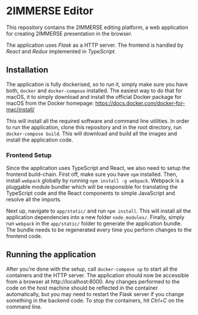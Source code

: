 # 2IMMERSE Editor

This repository contains the 2IMMERSE editing platform, a web application for
creating 2IMMERSE presentation in the browser.

The application uses *Flask* as a HTTP server. The frontend is handled by
*React* and *Redux* implemented in *TypeScript*.

## Installation

The application is fully dockerised, so to run it, simply make sure you have
both, `docker` and `docker-compose` installed. The easiest way to do that for
macOS, it to simply download and install the official Docker package for macOS
from the Docker homepage: https://docs.docker.com/docker-for-mac/install/

This will install all the required software and command line utilities. In
order to run the application, clone this repository and in the root directory,
run `docker-compose build`. This will download and build all the images and
install the application code.

### Frontend Setup

Since the application uses TypeScript and React, we also need to setup the
frontend build-chain. First off, make sure you have `npm` installed. Then,
install `webpack` globally by running `npm install -g webpack`. Webpack is
a pluggable module bundler which will be responsible for translating the
TypeScript code and the React components to simple JavaScript and resolve all
the imports.

Next up, navigate to `app/static/` and run `npm install`. This will install all
the application dependencies into a new folder `node_modules/`. Finally, simply
run `webpack` in the `app/static/` folder to generate the application bundle.
The bundle needs to be regenerated every time you perform changes to the
frontend code.

## Running the application

After you're done with the setup, call `docker-compose up` to start all the
containers and the HTTP server. The application should now be accessible from a
browser at http://localhost:8000. Any changes performed to the code on the
host machine should be reflected in the container automatically, but you may
need to restart the Flask server if you change something in the backend code.
To stop the containers, hit *Ctrl+C* on the command line.
